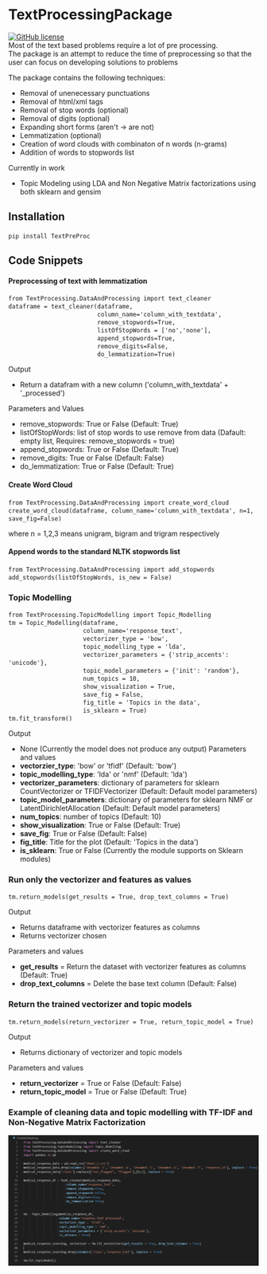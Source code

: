 # TextProcessingPackage

[![GitHub license](https://img.shields.io/github/license/Naereen/StrapDown.js.svg)](https://github.com/preethampaul/TextProcessingPAckage/blob/master/LICENSE) </br>
Most of the text based problems require a lot of pre processing. </br>
The package is an attempt to reduce the time of preprocessing so that the user can focus on developing solutions to problems

The package contains the following techniques:
* Removal of unenecessary punctuations
* Removal of html/xml tags
* Removal of stop words (optional)
* Removal of digits (optional)
* Expanding short forms (aren't -> are not)
* Lemmatization (optional)
* Creation of word clouds with combinaton of n words (n-grams)
* Addition of words to stopwords list

Currently in work
* Topic Modeling using LDA and Non Negative Matrix factorizations using both sklearn and gensim

## Installation
```
pip install TextPreProc
```

## Code Snippets
#### Preprocessing of text with lemmatization

```
from TextProcessing.DataAndProcessing import text_cleaner
dataframe = text_cleaner(dataframe, 
                         column_name='column_with_textdata', 
                         remove_stopwords=True, 
                         listOfStopWords = ['no','none'], 
                         append_stopwords=True, 
                         remove_digits=False, 
                         do_lemmatization=True)
```
Output
* Return a datafram with a new column ('column_with_textdata' + '_processed')

Parameters and Values
* remove_stopwords: True or False (Default: True)
* listOfStopWords: list of stop words to use remove from data (Dafault: empty list, Requires: remove_stopwords = true)
* append_stopwords: True or False (Default: True)
* remove_digits: True or False (Default: False)
* do_lemmatization: True or False (Default: True)

#### Create Word Cloud

```
from TextProcessing.DataAndProcessing import create_word_cloud
create_word_cloud(dataframe, column_name='column_with_textdata', n=1, save_fig=False)
```
where n = 1,2,3 means unigram, bigram and trigram respectively

#### Append words to the standard NLTK stopwords list
```
from TextProcessing.DataAndProcessing import add_stopwords
add_stopwords(listOfStopWords, is_new = False)
```
### Topic Modelling
```
from TextProcessing.TopicModelling import Topic_Modelling
tm = Topic_Modelling(dataframe, 
                     column_name='response_text', 
                     vectorizer_type = 'bow', 
                     topic_modelling_type = 'lda', 
                     vectorizer_parameters = {'strip_accents': 'unicode'}, 
                     topic_model_parameters = {'init': 'random'}, 
                     num_topics = 10, 
                     show_visualization = True, 
                     save_fig = False, 
                     fig_title = 'Topics in the data', 
                     is_sklearn = True)
tm.fit_transform()
```
Output
* None (Currently the model does not produce any output)
Parameters and values
* **vectorzier_type**: 'bow' or 'tfidf' (Default: 'bow')
* **topic_modelling_type**: 'lda' or 'nmf' (Default: 'lda')
* **vectorizer_parameters**: dictionary of parameters for sklearn CountVectorizer or TFIDFVectorizer (Default: Default model parameters)
* **topic_model_parameters**: dictionary of parameters for sklearn NMF or LatentDirichletAllocation (Default: Default model parameters)
* **num_topics**: number of topics (Default: 10)
* **show_visualization**: True or False (Default: True)
* **save_fig**: True or False (Default: False)
* **fig_title**: Title for the plot (Default: 'Topics in the data')
* **is_sklearn**: True or False (Currently the module supports on Sklearn modules) 

### Run only the vectorizer and features as values
```
tm.return_models(get_results = True, drop_text_columns = True)
```
Output
* Returns dataframe with vectorizer features as columns
* Returns vectorizer chosen

Parameters and values
* **get_results** = Return the dataset with vectorizer features as columns (Default: True)
* **drop_text_columns** = Delete the base text column (Default: False)

### Return the trained vectorizer and topic models
```
tm.return_models(return_vectorizer = True, return_topic_model = True)
```
Output
* Returns dictionary of vectorizer and topic models 

Parameters and values
* **return_vectorizer** = True or False (Default: False)
* **return_topic_model** = True or False (Default: True)

### Example of cleaning data and topic modelling with TF-IDF and Non-Negative Matrix Factorization
![alt text](SampleCode.PNG)

